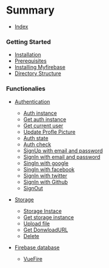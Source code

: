 # Summary

* [Index](README.md)

### Getting Started

* [Installation](getting_started/installation.md)
* [Prerequisites](getting_started/installation.md#prerequisites)
* [Installing Myfirebase](getting_started/installation.md#installing-myfirebase)
* [Directory Structure](getting_started/directory_structure.md)

### Functionalies

* [Authentication](functionalities/auth.md#authentication)
    * [Auth instance](functionalities/auth.md#auth-instance)
    * [Get auth instance](functionalities/auth.md#get-firebase-auth-module)
    * [Get current user](functionalities/auth.md#get-current-user)
    * [Update Profle Picture](functionalities/auth.md#update-profile-picture)
    * [Auth state](functionalities/auth.md#auth-state)
    * [Auth check](functionalities/auth.md#auth-check)
    * [SignUp with email and password](functionalities/auth.md#signup-with-email-and-password)
    * [SignIn with email and password](functionalities/auth.md#signin-with-email-and-password)
    * [SingIn with google](functionalities/auth.md#signin-with-google)
    * [SingIn with facebook](functionalities/auth.md#signin-with-facebook)
    * [SignIn with twitter](functionalities/auth.md#signin-with-twitter)
    * [SignIn with Github](functionalities/auth.md#signin-with-github)
    * [SignOut](functionalities/auth.md#Signout)

* [Storage](functionalities/storage.md)
    * [Storage Instace]()
    * [Get storage instance]()
    * [Upload file]()
    * [Get DonwloadURL]()
    * [Delete]()

* [Firebase database]()
    * [VueFire]()
